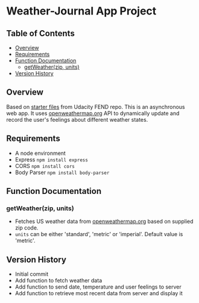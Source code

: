 # Weather-Journal App Project

## Table of Contents

* [Overview](#overview)
* [Requirements](#requirements)
* [Function Documentation](#function-documentation)
    - [getWeather(zip, units)](#getweatherzip-units)
* [Version History](#version-history)

## Overview
Based on [starter files](https://github.com/udacity/fend/tree/refresh-2019/projects/weather-journal-app) from Udacity FEND repo.
This is an asynchronous web app. It uses [openweathermap.org](https://openweathermap.org/) API to dynamically update and record the user's feelings about different weather states. 

## Requirements
- A node environment
- Express `npm install express`
- CORS `npm install cors`
- Body Parser `npm install body-parser`

## Function Documentation
### getWeather(zip, units)
- Fetches US weather data from [openweathermap.org](https://openweathermap.org/) based on supplied zip code.
- `units` can be either 'standard', 'metric' or 'imperial'. Default value is 'metric'.
## Version History
- Initial commit
- Add function to fetch weather data
- Add function to send date, temperature and user feelings to server
- Add function to retrieve most recent data from server and display it